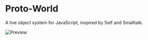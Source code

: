 # Proto-World
A live object system for JavaScript, inspired by Self and Smalltalk.

![Preview](https://i.imgur.com/psX5VDJ.png)
